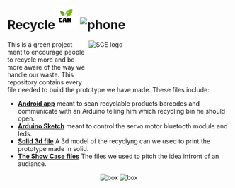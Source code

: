# <b>Recycle</b><img src="https://github.com/Maor-Ar/RecycleCan/blob/main/Product%20Showcase%20Docs/appicon.png" width="50"> <img src="https://c.tenor.com/BN7Goxif43UAAAAi/application-app.gif" alt="phone" width="80" >



<img src="https://upload.wikimedia.org/wikipedia/he/4/44/SCE_logo.png" align="right"
     alt="SCE logo" width="320" height="98">
     

     
     
     
This is a green project ment to encourage people to recycle more and be more awere of the way we handle our waste.
This repository contains every file needed to build the prototype we have made.
These files include:
* **[Android app](https://github.com/Maor-Ar/RecycleCan)**  meant to scan recyclable products barcodes and communicate with an Arduino telling him which recycling bin he should open.
* **[Arduino Sketch](https://github.com/Maor-Ar/RecycleCan/tree/main/Arduino_Sketch_RecycleCan)** meant to control the servo motor bluetooth module and leds.
* **[Solid 3d file](https://github.com/Maor-Ar/RecycleCan)** A 3d model of the recyclyng can we used to print the prototype made in solid.
* **[The Show Case files](https://github.com/Maor-Ar/RecycleCan/tree/main/Product%20Showcase%20Docs)** The files we used to pitch the idea infront of an audiance.
<div align="center">
<img src="https://media1.tenor.com/images/3170141340e138f335e63a2336199f32/tenor.gif?itemid=25272477"alt="box" height="200">
<img src="https://media.tenor.com/images/ff5e73bb86556279849e0c97b29c7f64/tenor.gif"alt="box" height="200" >
<div/>
